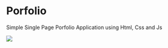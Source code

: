 # Porfolio
Simple Single Page Porfolio Application using Html, Css and Js

<img src="https://github.com/MADHUSRIJ/Porfolio/assets/83413392/a83ce80a-b53a-4293-8dbe-2adcc0c00f71" alt-text="">
